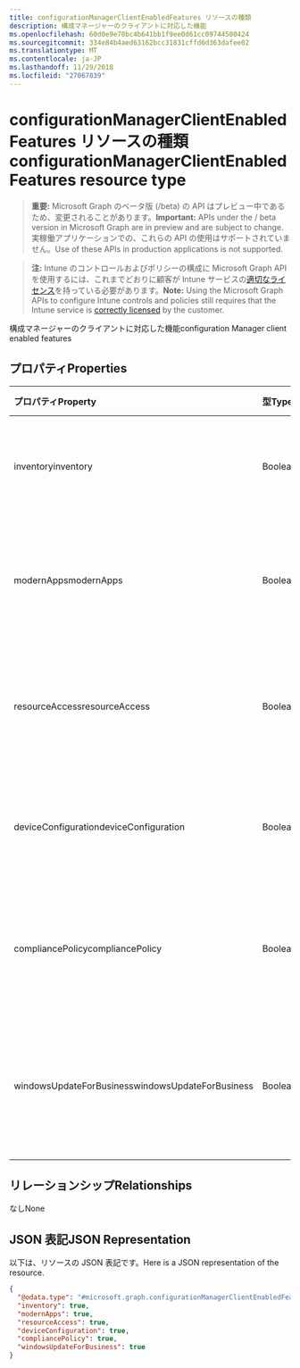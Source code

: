 ```yaml
---
title: configurationManagerClientEnabledFeatures リソースの種類
description: 構成マネージャーのクライアントに対応した機能
ms.openlocfilehash: 60d0e9e78bc4b641bb1f9ee0d61cc09744500424
ms.sourcegitcommit: 334e84b4aed63162bcc31831cffd6d363dafee02
ms.translationtype: MT
ms.contentlocale: ja-JP
ms.lasthandoff: 11/29/2018
ms.locfileid: "27067839"
---
```

# <a name="configurationmanagerclientenabledfeatures-resource-type"></a><span data-ttu-id="fd88c-103">configurationManagerClientEnabledFeatures リソースの種類</span><span class="sxs-lookup"><span data-stu-id="fd88c-103">configurationManagerClientEnabledFeatures resource type</span></span>

> <span data-ttu-id="fd88c-104">**重要:** Microsoft Graph のベータ版 (/beta) の API はプレビュー中であるため、変更されることがあります。</span><span class="sxs-lookup"><span data-stu-id="fd88c-104">**Important:** APIs under the / beta version in Microsoft Graph are in preview and are subject to change.</span></span> <span data-ttu-id="fd88c-105">実稼働アプリケーションでの、これらの API の使用はサポートされていません。</span><span class="sxs-lookup"><span data-stu-id="fd88c-105">Use of these APIs in production applications is not supported.</span></span>

> <span data-ttu-id="fd88c-106">**注:** Intune のコントロールおよびポリシーの構成に Microsoft Graph API を使用するには、これまでどおりに顧客が Intune サービスの[適切なライセンス](https://go.microsoft.com/fwlink/?linkid=839381)を持っている必要があります。</span><span class="sxs-lookup"><span data-stu-id="fd88c-106">**Note:** Using the Microsoft Graph APIs to configure Intune controls and policies still requires that the Intune service is [correctly licensed](https://go.microsoft.com/fwlink/?linkid=839381) by the customer.</span></span>

<span data-ttu-id="fd88c-107">構成マネージャーのクライアントに対応した機能</span><span class="sxs-lookup"><span data-stu-id="fd88c-107">configuration Manager client enabled features</span></span>
## <a name="properties"></a><span data-ttu-id="fd88c-108">プロパティ</span><span class="sxs-lookup"><span data-stu-id="fd88c-108">Properties</span></span>
|<span data-ttu-id="fd88c-109">プロパティ</span><span class="sxs-lookup"><span data-stu-id="fd88c-109">Property</span></span>|<span data-ttu-id="fd88c-110">型</span><span class="sxs-lookup"><span data-stu-id="fd88c-110">Type</span></span>|<span data-ttu-id="fd88c-111">説明</span><span class="sxs-lookup"><span data-stu-id="fd88c-111">Description</span></span>|
|:---|:---|:---|
|<span data-ttu-id="fd88c-112">inventory</span><span class="sxs-lookup"><span data-stu-id="fd88c-112">inventory</span></span>|<span data-ttu-id="fd88c-113">Boolean</span><span class="sxs-lookup"><span data-stu-id="fd88c-113">Boolean</span></span>|<span data-ttu-id="fd88c-114">在庫が Intune によって管理されているかどうか</span><span class="sxs-lookup"><span data-stu-id="fd88c-114">Whether inventory is managed by Intune</span></span>|
|<span data-ttu-id="fd88c-115">modernApps</span><span class="sxs-lookup"><span data-stu-id="fd88c-115">modernApps</span></span>|<span data-ttu-id="fd88c-116">Boolean</span><span class="sxs-lookup"><span data-stu-id="fd88c-116">Boolean</span></span>|<span data-ttu-id="fd88c-117">モダン アプリケーションが Intune によって管理されているかどうか</span><span class="sxs-lookup"><span data-stu-id="fd88c-117">Whether modern application is managed by Intune</span></span>|
|<span data-ttu-id="fd88c-118">resourceAccess</span><span class="sxs-lookup"><span data-stu-id="fd88c-118">resourceAccess</span></span>|<span data-ttu-id="fd88c-119">Boolean</span><span class="sxs-lookup"><span data-stu-id="fd88c-119">Boolean</span></span>|<span data-ttu-id="fd88c-120">リソース アクセスが Intune によって管理されているかどうか</span><span class="sxs-lookup"><span data-stu-id="fd88c-120">Whether resource access is managed by Intune</span></span>|
|<span data-ttu-id="fd88c-121">deviceConfiguration</span><span class="sxs-lookup"><span data-stu-id="fd88c-121">deviceConfiguration</span></span>|<span data-ttu-id="fd88c-122">Boolean</span><span class="sxs-lookup"><span data-stu-id="fd88c-122">Boolean</span></span>|<span data-ttu-id="fd88c-123">デバイス構成が Intune によって管理されているかどうか</span><span class="sxs-lookup"><span data-stu-id="fd88c-123">Whether device configuration is managed by Intune</span></span>|
|<span data-ttu-id="fd88c-124">compliancePolicy</span><span class="sxs-lookup"><span data-stu-id="fd88c-124">compliancePolicy</span></span>|<span data-ttu-id="fd88c-125">Boolean</span><span class="sxs-lookup"><span data-stu-id="fd88c-125">Boolean</span></span>|<span data-ttu-id="fd88c-126">コンプライアンス ポリシーが Intune によって管理されているかどうか</span><span class="sxs-lookup"><span data-stu-id="fd88c-126">Whether compliance policy is managed by Intune</span></span>|
|<span data-ttu-id="fd88c-127">windowsUpdateForBusiness</span><span class="sxs-lookup"><span data-stu-id="fd88c-127">windowsUpdateForBusiness</span></span>|<span data-ttu-id="fd88c-128">Boolean</span><span class="sxs-lookup"><span data-stu-id="fd88c-128">Boolean</span></span>|<span data-ttu-id="fd88c-129">Windows Update for Business が Intune によって管理されているかどうか</span><span class="sxs-lookup"><span data-stu-id="fd88c-129">Whether Windows Update for Business is managed by Intune</span></span>|

## <a name="relationships"></a><span data-ttu-id="fd88c-130">リレーションシップ</span><span class="sxs-lookup"><span data-stu-id="fd88c-130">Relationships</span></span>
<span data-ttu-id="fd88c-131">なし</span><span class="sxs-lookup"><span data-stu-id="fd88c-131">None</span></span>
## <a name="json-representation"></a><span data-ttu-id="fd88c-132">JSON 表記</span><span class="sxs-lookup"><span data-stu-id="fd88c-132">JSON Representation</span></span>
<span data-ttu-id="fd88c-133">以下は、リソースの JSON 表記です。</span><span class="sxs-lookup"><span data-stu-id="fd88c-133">Here is a JSON representation of the resource.</span></span>
<!-- {
  "blockType": "resource",
  "@odata.type": "microsoft.graph.configurationManagerClientEnabledFeatures"
}
-->
``` json
{
  "@odata.type": "#microsoft.graph.configurationManagerClientEnabledFeatures",
  "inventory": true,
  "modernApps": true,
  "resourceAccess": true,
  "deviceConfiguration": true,
  "compliancePolicy": true,
  "windowsUpdateForBusiness": true
}
```






